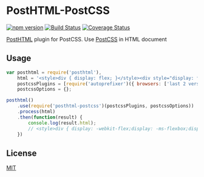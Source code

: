 # PostHTML-PostCSS
[![npm version](https://badge.fury.io/js/posthtml-postcss.svg)](http://badge.fury.io/js/posthtml-postcss)
[![Build Status](https://travis-ci.org/posthtml/posthtml-postcss.svg?branch=master)](https://travis-ci.org/posthtml/posthtml-postcss?branch=master)
[![Coverage Status](https://coveralls.io/repos/posthtml/posthtml-postcss/badge.svg?branch=master)](https://coveralls.io/r/posthtml/posthtml-postcss?branch=master)

[PostHTML](https://github.com/posthtml/posthtml/) plugin for PostCSS. Use [PostCSS](https://github.com/postcss/postcss/) in HTML document

## Usage
```javascript
var posthtml = require('posthtml'),
    html = '<style>div { display: flex; }</style><div style="display: flex;">Text</div>',
    postcssPlugins = [require('autoprefixer')({ browsers: ['last 2 versions'] })],
    postcssOptions = {};

posthtml()
    .use(require('posthtml-postcss')(postcssPlugins, postcssOptions))
    .process(html)
    .then(function(result) {
        console.log(result.html);
        // <style>div { display: -webkit-flex;display: -ms-flexbox;display: flex; }</style><div style="display: -webkit-flex;display: -ms-flexbox;display: flex;">Text</div>
    })
```

## License

[MIT](LICENSE)
